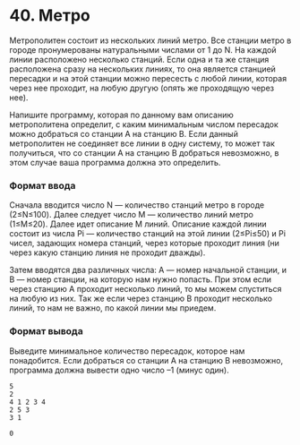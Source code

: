 # 40. Метро

Метрополитен состоит из нескольких линий метро. Все станции метро в городе пронумерованы натуральными числами от 1 до N. На каждой линии расположено несколько станций. Если одна и та же станция расположена сразу на нескольких линиях, то она является станцией пересадки и на этой станции можно пересесть с любой линии, которая через нее проходит, на любую другую (опять же проходящую через нее).

Напишите программу, которая по данному вам описанию метрополитена определит, с каким минимальным числом пересадок можно добраться со станции A на станцию B. Если данный метрополитен не соединяет все линии в одну систему, то может так получиться, что со станции A на станцию B добраться невозможно, в этом случае ваша программа должна это определить.

### Формат ввода

Сначала вводится число N — количество станций метро в городе (2≤N≤100). Далее следует число M — количество линий метро (1≤M≤20). Далее идет описание M линий. Описание каждой линии состоит из числа Pi — количество станций на этой линии (2≤Pi≤50) и Pi чисел, задающих номера станций, через которые проходит линия (ни через какую станцию линия не проходит дважды).

Затем вводятся два различных числа: A — номер начальной станции, и B — номер станции, на которую нам нужно попасть. При этом если через станцию A проходит несколько линий, то мы можем спуститься на любую из них. Так же если через станцию B проходит несколько линий, то нам не важно, по какой линии мы приедем.

### Формат вывода

Выведите минимальное количество пересадок, которое нам понадобится. Если добраться со станции A на станцию B невозможно, программа должна вывести одно число –1 (минус один).

```text
5
2
4 1 2 3 4
2 5 3
3 1
```

```text
0
```